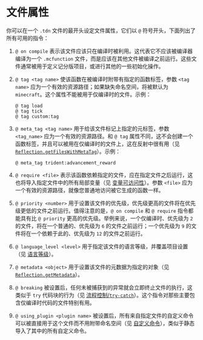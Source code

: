 # 文件属性

你可以在一个 `.tdn` 文件的最开头设定文件属性，它们以 `@` 符号开头，下面列出了所有可用的指令：

1. `@ on compile` 表示该文件应该只在编译时被利用。这代表它不应该被编译器编译为一个 `.mcfunction` 文件，而是应该在其他文件被编译之前运行。这些文件通常被用于定义记分版项目，或进行其他的一些初始化操作。

2. `@ tag <tag name>` 使该函数在被编译时附带有指定的函数标签，参数 `<tag name>` 应为一个有效的资源路径；如果缺失命名空间，将被默认为 `minecraft`。这个属性不能被用于仅编译时的文件。示例：

    ```tdn
    @ tag load
    @ tag tick
    @ tag custom:tag
    ```

3. `@ meta_tag <tag name>` 用于给该文件标记上指定的元标签，参数 `<tag_name>` 应为一个有效的资源路径。和 `@ tag` 属性不同，这不会创建一个函数标签，并且可以被用在仅编译时的文件上，这在反射中很有用（见 [`Reflection.getFilesWithMetaTag`](TODO)）。示例：

    ```tdn
    @ meta_tag trident:advancement_reward
    ```

4. `@ require <file>` 表示该函数依赖指定的文件，应在指定文件之后运行，这也将导入指定文件中的所有局部变量（见 [变量可访问性](TODO)）。参数 `<file>` 应为一个有效的资源路径，就像您普通地访问被它生成的函数一样。

5. `@ priority <number>` 用于设置该文件的优先级，优先级更高的文件将在优先级更低的文件之前运行。值得注意的是，`@ on compile` 和 `@ require` 指令都能具有比 `@ priority` 更高的优先级。举例来说，一个仅编译时、优先级为 `2` 的文件，将在一个普通的、优先级为 `6` 的文件之前运行；一个优先级为 `9` 的文件将在一个依赖于此的、优先级为 `12` 的文件之前运行。

6. `@ language_level <level>` 用于指定该文件的语言等级，并覆盖项目设置（见 [语言等级](TODO)）。

7. `@ metadata <object>` 用于设置该文件的元数据为指定的对象（见 [`Reflection.getMetadata`](TODO)）。

8. `@ breaking` 被设置后，任何未被捕获到的异常就会立即终止文件的执行，这类似于 `try` 代码块的行为（见 [流程控制/`try-catch`](TODO)）。这个指令对那些主要包含仅编译时代码的文件特别有用。

9. `@ using_plugin <plugin name>` 被设置后，所有来自指定文件的自定义命令可以被直接用于这个文件而不用附带命名空间（见 [自定义命令](TODO)），类似于静态导入了其中的所有自定义命令。